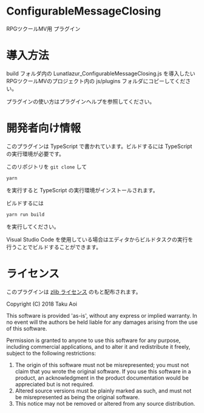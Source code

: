 # ConfigurableMessageClosing
RPGツクールMV用 プラグイン

# 導入方法
build フォルダ内の Lunatlazur_ConfigurableMessageClosing.js を導入したいRPGツクールMVのプロジェクト内の js/plugins フォルダにコピーしてください。

プラグインの使い方はプラグインヘルプを参照してください。

# 開発者向け情報

このプラグインは TypeScript で書かれています。ビルドするには TypeScript の実行環境が必要です。

このリポジトリを `git clone` して

```
yarn
```

を実行すると TypeScript の実行環境がインストールされます。

ビルドするには

```
yarn run build
```

を実行してください。

Visual Studio Code を使用している場合はエディタからビルドタスクの実行を行うことでビルドすることができます。

# ライセンス
このプラグインは [zlib ライセンス](https://www.zlib.net/zlib_license.html) のもと配布されます。

Copyright (C) 2018 Taku Aoi

This software is provided 'as-is', without any express or implied
warranty.  In no event will the authors be held liable for any damages
arising from the use of this software.

Permission is granted to anyone to use this software for any purpose,
including commercial applications, and to alter it and redistribute it
freely, subject to the following restrictions:

1. The origin of this software must not be misrepresented; you must not
    claim that you wrote the original software. If you use this software
    in a product, an acknowledgment in the product documentation would be
    appreciated but is not required.
2. Altered source versions must be plainly marked as such, and must not be
    misrepresented as being the original software.
3. This notice may not be removed or altered from any source distribution.
